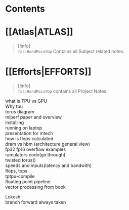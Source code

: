 # Contents

# [[Atlas|ATLAS]]

> [!info]  
> `fas:HandPointUp` Contains all Subject related notes.

# [[Efforts|EFFORTS]]

> [!info]  
> `fas:HandPointUp` contains all Project Notes.

what is TPU vs GPU  
Why tpu  
torus diagram  
mlperf paper and overview  
installing  
running on laptop  
presentation for mtech  
how is flops calculated  
dram vs hbm (architecture general view)  
fp32 fp16 overflow examples  
ramulators code(go through)  
twisted torus()  
speeds and inputs(latency and bandwith)  
flops, tops  
tptpu-compile  
floating point pipeline  
vector processing from book

Lokesh:  
branch forward always taken
